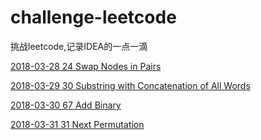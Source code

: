 # challenge-leetcode
挑战leetcode,记录IDEA的一点一滴

[2018-03-28 24 Swap Nodes in Pairs](https://leetcode.com/problems/swap-nodes-in-pairs)

[2018-03-29 30 Substring with Concatenation of All Words](https://leetcode.com/problems/substring-with-concatenation-of-all-words)

 [2018-03-30 67 Add Binary](https://leetcode.com/problems/add-binary)

[2018-03-31 31 Next Permutation](https://leetcode.com/problems/next-permutation)

